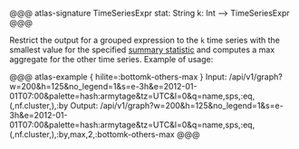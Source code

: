 @@@ atlas-signature
TimeSeriesExpr
stat: String
k: Int
-->
TimeSeriesExpr
@@@

Restrict the output for a grouped expression to the `k` time series with the smallest value
for the specified [summary statistic](stat.md) and computes a max aggregate for the other
time series. Example of usage:

@@@ atlas-example { hilite=:bottomk-others-max }
Input: /api/v1/graph?w=200&h=125&no_legend=1&s=e-3h&e=2012-01-01T07:00&palette=hash:armytage&tz=UTC&l=0&q=name,sps,:eq,(,nf.cluster,),:by
Output: /api/v1/graph?w=200&h=125&no_legend=1&s=e-3h&e=2012-01-01T07:00&palette=hash:armytage&tz=UTC&l=0&q=name,sps,:eq,(,nf.cluster,),:by,max,2,:bottomk-others-max
@@@

